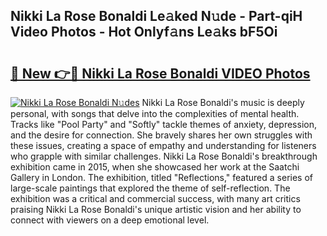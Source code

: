 ## Nikki La Rose Bonaldi Le𝚊ked N𝚞de - Part-qiH Video Photos - Hot Onlyf𝚊ns Le𝚊ks bF5Oi

# <h2><a href="http://ab90768.deff.icu/?id=Nikki+La+Rose+Bonaldi">🔗 New 👉🔴 Nikki La Rose Bonaldi VIDEO Photos</a></h2>

[![Nikki La Rose Bonaldi N𝚞des](https://i.imgur.com/rIISA9y.gif)](http://ab90768.deff.icu/?id=Nikki+La+Rose+Bonaldi)
Nikki La Rose Bonaldi's music is deeply personal, with songs that delve into the complexities of mental health. Tracks like "Pool Party" and "Softly" tackle themes of anxiety, depression, and the desire for connection. She bravely shares her own struggles with these issues, creating a space of empathy and understanding for listeners who grapple with similar challenges. Nikki La Rose Bonaldi's breakthrough exhibition came in 2015, when she showcased her work at the Saatchi Gallery in London. The exhibition, titled "Reflections," featured a series of large-scale paintings that explored the theme of self-reflection. The exhibition was a critical and commercial success, with many art critics praising Nikki La Rose Bonaldi's unique artistic vision and her ability to connect with viewers on a deep emotional level.
